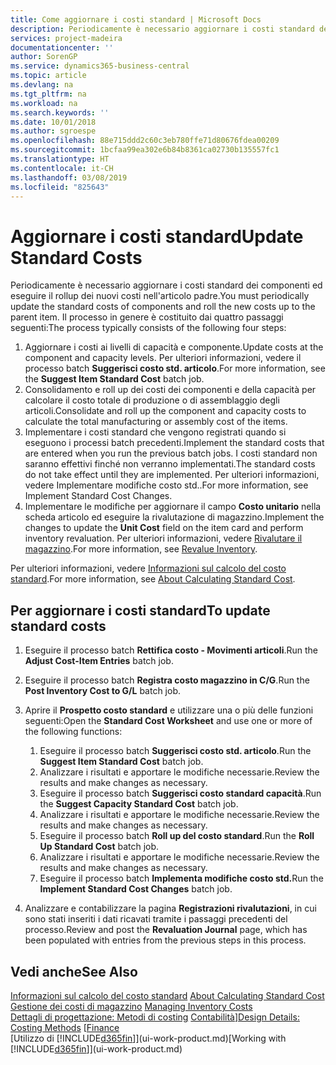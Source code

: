 ```yaml
---
title: Come aggiornare i costi standard | Microsoft Docs
description: Periodicamente è necessario aggiornare i costi standard dei componenti ed eseguire il rollup dei nuovi costi nell'articolo padre.
services: project-madeira
documentationcenter: ''
author: SorenGP
ms.service: dynamics365-business-central
ms.topic: article
ms.devlang: na
ms.tgt_pltfrm: na
ms.workload: na
ms.search.keywords: ''
ms.date: 10/01/2018
ms.author: sgroespe
ms.openlocfilehash: 88e715ddd2c60c3eb780ffe71d80676fdea00209
ms.sourcegitcommit: 1bcfaa99ea302e6b84b8361ca02730b135557fc1
ms.translationtype: HT
ms.contentlocale: it-CH
ms.lasthandoff: 03/08/2019
ms.locfileid: "825643"
---
```

# <a name="update-standard-costs"></a><span data-ttu-id="3197e-103">Aggiornare i costi standard</span><span class="sxs-lookup"><span data-stu-id="3197e-103">Update Standard Costs</span></span>
<span data-ttu-id="3197e-104">Periodicamente è necessario aggiornare i costi standard dei componenti ed eseguire il rollup dei nuovi costi nell'articolo padre.</span><span class="sxs-lookup"><span data-stu-id="3197e-104">You must periodically update the standard costs of components and roll the new costs up to the parent item.</span></span> <span data-ttu-id="3197e-105">Il processo in genere è costituito dai quattro passaggi seguenti:</span><span class="sxs-lookup"><span data-stu-id="3197e-105">The process typically consists of the following four steps:</span></span>  

1.  <span data-ttu-id="3197e-106">Aggiornare i costi ai livelli di capacità e componente.</span><span class="sxs-lookup"><span data-stu-id="3197e-106">Update costs at the component and capacity levels.</span></span> <span data-ttu-id="3197e-107">Per ulteriori informazioni, vedere il processo batch **Suggerisci costo std. articolo**.</span><span class="sxs-lookup"><span data-stu-id="3197e-107">For more information, see the **Suggest Item Standard Cost** batch job.</span></span>  
2.  <span data-ttu-id="3197e-108">Consolidamento e roll up dei costi dei componenti e della capacità per calcolare il costo totale di produzione o di assemblaggio degli articoli.</span><span class="sxs-lookup"><span data-stu-id="3197e-108">Consolidate and roll up the component and capacity costs to calculate the total manufacturing or assembly cost of the items.</span></span>  
3.  <span data-ttu-id="3197e-109">Implementare i costi standard che vengono registrati quando si eseguono i processi batch precedenti.</span><span class="sxs-lookup"><span data-stu-id="3197e-109">Implement the standard costs that are entered when you run the previous batch jobs.</span></span> <span data-ttu-id="3197e-110">I costi standard non saranno effettivi finché non verranno implementati.</span><span class="sxs-lookup"><span data-stu-id="3197e-110">The standard costs do not take effect until they are implemented.</span></span> <span data-ttu-id="3197e-111">Per ulteriori informazioni, vedere Implementare modifiche costo std..</span><span class="sxs-lookup"><span data-stu-id="3197e-111">For more information, see Implement Standard Cost Changes.</span></span>  
4.  <span data-ttu-id="3197e-112">Implementare le modifiche per aggiornare il campo **Costo unitario** nella scheda articolo ed eseguire la rivalutazione di magazzino.</span><span class="sxs-lookup"><span data-stu-id="3197e-112">Implement the changes to update the **Unit Cost** field on the item card and perform inventory revaluation.</span></span> <span data-ttu-id="3197e-113">Per ulteriori informazioni, vedere [Rivalutare il magazzino](inventory-how-revalue-inventory.md).</span><span class="sxs-lookup"><span data-stu-id="3197e-113">For more information, see [Revalue Inventory](inventory-how-revalue-inventory.md).</span></span>  

<span data-ttu-id="3197e-114">Per ulteriori informazioni, vedere [Informazioni sul calcolo del costo standard](finance-about-calculating-standard-cost.md).</span><span class="sxs-lookup"><span data-stu-id="3197e-114">For more information, see [About Calculating Standard Cost](finance-about-calculating-standard-cost.md).</span></span>  
## <a name="to-update-standard-costs"></a><span data-ttu-id="3197e-115">Per aggiornare i costi standard</span><span class="sxs-lookup"><span data-stu-id="3197e-115">To update standard costs</span></span>  
1.  <span data-ttu-id="3197e-116">Eseguire il processo batch **Rettifica costo - Movimenti articoli**.</span><span class="sxs-lookup"><span data-stu-id="3197e-116">Run the **Adjust Cost-Item Entries** batch job.</span></span>  
2.  <span data-ttu-id="3197e-117">Eseguire il processo batch **Registra costo magazzino in C/G**.</span><span class="sxs-lookup"><span data-stu-id="3197e-117">Run the **Post Inventory Cost to G/L** batch job.</span></span>  
3.  <span data-ttu-id="3197e-118">Aprire il **Prospetto costo standard** e utilizzare una o più delle funzioni seguenti:</span><span class="sxs-lookup"><span data-stu-id="3197e-118">Open the **Standard Cost Worksheet** and use one or more of the following functions:</span></span>  

    1.  <span data-ttu-id="3197e-119">Eseguire il processo batch **Suggerisci costo std. articolo**.</span><span class="sxs-lookup"><span data-stu-id="3197e-119">Run the **Suggest Item Standard Cost** batch job.</span></span>  
    2.  <span data-ttu-id="3197e-120">Analizzare i risultati e apportare le modifiche necessarie.</span><span class="sxs-lookup"><span data-stu-id="3197e-120">Review the results and make changes as necessary.</span></span>  
    3.  <span data-ttu-id="3197e-121">Eseguire il processo batch **Suggerisci costo standard capacità**.</span><span class="sxs-lookup"><span data-stu-id="3197e-121">Run the **Suggest Capacity Standard Cost** batch job.</span></span>  
    4.  <span data-ttu-id="3197e-122">Analizzare i risultati e apportare le modifiche necessarie.</span><span class="sxs-lookup"><span data-stu-id="3197e-122">Review the results and make changes as necessary.</span></span>
    5. <span data-ttu-id="3197e-123">Eseguire il processo batch **Roll up del costo standard**.</span><span class="sxs-lookup"><span data-stu-id="3197e-123">Run the **Roll Up Standard Cost** batch job.</span></span>
    6.  <span data-ttu-id="3197e-124">Analizzare i risultati e apportare le modifiche necessarie.</span><span class="sxs-lookup"><span data-stu-id="3197e-124">Review the results and make changes as necessary.</span></span>
    7.  <span data-ttu-id="3197e-125">Eseguire il processo batch **Implementa modifiche costo std.**</span><span class="sxs-lookup"><span data-stu-id="3197e-125">Run the **Implement Standard Cost Changes** batch job.</span></span>  
4.  <span data-ttu-id="3197e-126">Analizzare e contabilizzare la pagina **Registrazioni rivalutazioni**, in cui sono stati inseriti i dati ricavati tramite i passaggi precedenti del processo.</span><span class="sxs-lookup"><span data-stu-id="3197e-126">Review and post the **Revaluation Journal** page, which has been populated with entries from the previous steps in this process.</span></span>  

## <a name="see-also"></a><span data-ttu-id="3197e-127">Vedi anche</span><span class="sxs-lookup"><span data-stu-id="3197e-127">See Also</span></span>  
 <span data-ttu-id="3197e-128">[Informazioni sul calcolo del costo standard](finance-about-calculating-standard-cost.md) </span><span class="sxs-lookup"><span data-stu-id="3197e-128">[About Calculating Standard Cost](finance-about-calculating-standard-cost.md) </span></span>  
 <span data-ttu-id="3197e-129">[Gestione dei costi di magazzino](finance-manage-inventory-costs.md) </span><span class="sxs-lookup"><span data-stu-id="3197e-129">[Managing Inventory Costs](finance-manage-inventory-costs.md) </span></span>  
 <span data-ttu-id="3197e-130">[Dettagli di progettazione: Metodi di costing](design-details-costing-methods.md) [Contabilità](finance.md)]</span><span class="sxs-lookup"><span data-stu-id="3197e-130">[Design Details: Costing Methods](design-details-costing-methods.md) [[Finance](finance.md)</span></span>  
 <span data-ttu-id="3197e-131">[Utilizzo di [!INCLUDE[d365fin](includes/d365fin_md.md)]](ui-work-product.md)</span><span class="sxs-lookup"><span data-stu-id="3197e-131">[Working with [!INCLUDE[d365fin](includes/d365fin_md.md)]](ui-work-product.md)</span></span>  
